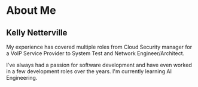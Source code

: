 # About Me

<!--
**scnetter/scnetter** is a ✨ _special_ ✨ repository because its `README.md` (this file) appears on your GitHub profile.

Here are some ideas to get you started:

- 🔭 I’m currently working on ...
- 🌱 I’m currently learning ...
- 👯 I’m looking to collaborate on ...
- 🤔 I’m looking for help with ...
- 💬 Ask me about ...
- 📫 How to reach me: ...
- 😄 Pronouns: ...
- ⚡ Fun fact: ...
-->
## Kelly Netterville

My experience has covered multiple roles from Cloud Security manager for a VoIP Service Provider to System Test and Network Engineer/Architect.

I've always had a passion for software development and have even worked in a few development roles over the years. I'm currently learning AI Engineering.

